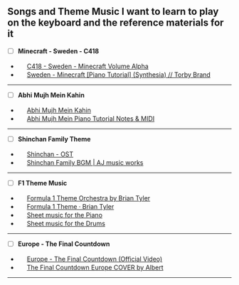 ## Songs and Theme Music I want to learn to play on the keyboard and the reference materials for it

- [ ] **Minecraft - Sweden - C418**
 * <img src="https://www.youtube.com/s/desktop/e9a67dcd/img/favicon.ico" width = 16px> [C418 - Sweden - Minecraft Volume Alpha](https://www.youtube.com/watch?v=aBkTkxKDduc)
 * <img src="https://www.youtube.com/s/desktop/e9a67dcd/img/favicon.ico" width = 16px> [Sweden - Minecraft [Piano Tutorial] (Synthesia) // Torby Brand](https://www.youtube.com/watch?v=7jFJbp8rYDA)
---

- [ ] **Abhi Mujh Mein Kahin**
 * <img src="https://www.youtube.com/s/desktop/e9a67dcd/img/favicon.ico" width = 16px> [Abhi Mujh Mein Kahin](https://www.youtube.com/watch?v=oWKgpB2zpgw)
 * <img src="https://www.youtube.com/s/desktop/e9a67dcd/img/favicon.ico" width = 16px> [Abhi Mujh Mein Piano Tutorial Notes & MIDI](https://www.youtube.com/watch?v=bj0ofLaqzvM)
---

- [ ] **Shinchan Family Theme**
 * <img src="https://www.youtube.com/s/desktop/e9a67dcd/img/favicon.ico" width = 16px> [Shinchan - OST](https://www.youtube.com/watch?v=btsBKN15Ag4)
 * <img src="https://www.youtube.com/s/desktop/e9a67dcd/img/favicon.ico" width = 16px> [Shinchan Family BGM | AJ music works](https://www.youtube.com/watch?v=4iNIgmZCg5c)
---


- [ ] **F1 Theme Music**
 * <img src="https://www.youtube.com/s/desktop/e9a67dcd/img/favicon.ico" width = 16px> [Formula 1 Theme Orchestra by Brian Tyler](https://www.youtube.com/watch?v=8AYy-BcjRXg)
 * <img src="https://www.youtube.com/s/desktop/e9a67dcd/img/favicon.ico" width = 16px> [Formula 1 Theme · Brian Tyler](https://www.youtube.com/watch?v=_QmiNC9d788)
 * <img src="https://musescore.com/static/public/img/product_icons/musescore/favicon_ver1628865310.svg" width = 16px> [Sheet music for the Piano](https://musescore.com/user/2380216/scores/5253665)
 * <img src="https://musescore.com/static/public/img/product_icons/musescore/favicon_ver1628865310.svg" width = 16px> [Sheet music for the Drums](https://musescore.com/frits_renting/brian-tyler-formula-1-drum-sheet-music)
---

- [ ] **Europe - The Final Countdown**
 * <img src="https://www.youtube.com/s/desktop/e9a67dcd/img/favicon.ico" width = 16px> [Europe - The Final Countdown (Official Video)](https://www.youtube.com/watch?v=9jK-NcRmVcw)
 * <img src="https://www.youtube.com/s/desktop/e9a67dcd/img/favicon.ico" width = 16px> [The Final Countdown Europe COVER by Albert](https://www.youtube.com/watch?v=wick_9amu9Q)
---
